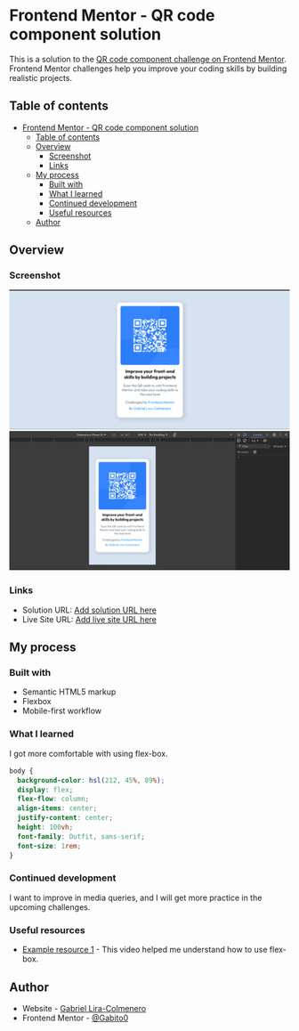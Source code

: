 # Frontend Mentor - QR code component solution

This is a solution to the [QR code component challenge on Frontend Mentor](https://www.frontendmentor.io/challenges/qr-code-component-iux_sIO_H). Frontend Mentor challenges help you improve your coding skills by building realistic projects.

## Table of contents

- [Frontend Mentor - QR code component solution](#frontend-mentor---qr-code-component-solution)
  - [Table of contents](#table-of-contents)
  - [Overview](#overview)
    - [Screenshot](#screenshot)
    - [Links](#links)
  - [My process](#my-process)
    - [Built with](#built-with)
    - [What I learned](#what-i-learned)
    - [Continued development](#continued-development)
    - [Useful resources](#useful-resources)
  - [Author](#author)

## Overview

### Screenshot

![](./images/qr_code_solution.png)
![](./images/qr_code_mobile.png)

### Links

- Solution URL: [Add solution URL here](https://github.com/Gabito0/QR-code-component)
- Live Site URL: [Add live site URL here](https://qr-code-component-tau-beige.vercel.app/)

## My process

### Built with

- Semantic HTML5 markup
- Flexbox
- Mobile-first workflow

### What I learned

I got more comfortable with using flex-box.

```css
body {
  background-color: hsl(212, 45%, 89%);
  display: flex;
  flex-flow: column;
  align-items: center;
  justify-content: center;
  height: 100vh;
  font-family: Outfit, sans-serif;
  font-size: 1rem;
}
```

### Continued development

I want to improve in media queries, and I will get more practice in the upcoming challenges.

### Useful resources

- [Example resource 1](https://youtu.be/OXGznpKZ_sA?si=-t_VBoSSu1X_OCHb) - This video helped me understand how to use flex-box.

## Author

- Website - [Gabriel Lira-Colmenero](https://portfolio-bccw.onrender.com/)
- Frontend Mentor - [@Gabito0](https://www.frontendmentor.io/profile/Gabito0)
